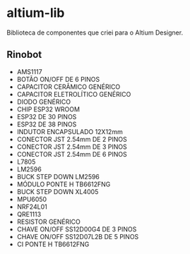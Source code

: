 # altium-lib

Biblioteca de componentes que criei para o Altium Designer.

## Rinobot

- AMS1117
- BOTÃO ON/OFF DE 6 PINOS
- CAPACITOR CERÂMICO GENÉRICO
- CAPACITOR ELETROLÍTICO GENÉRICO
- DIODO GENÉRICO
- CHIP ESP32 WROOM
- ESP32 DE 30 PINOS
- ESP32 DE 38 PINOS
- INDUTOR ENCAPSULADO 12X12mm
- CONECTOR JST 2.54mm DE 2 PINOS
- CONECTOR JST 2.54mm DE 3 PINOS
- CONECTOR JST 2.54mm DE 6 PINOS
- L7805
- LM2596
- BUCK STEP DOWN LM2596
- MÓDULO PONTE H TB6612FNG
- BUCK STEP DOWN XL4005
- MPU6050
- NRF24L01
- QRE1113
- RESISTOR GENÉRICO
- CHAVE ON/OFF SS12D00G4 DE 3 PINOS
- CHAVE ON/OFF SS12D07L2B DE 5 PINOS
- CI PONTE H TB6612FNG
